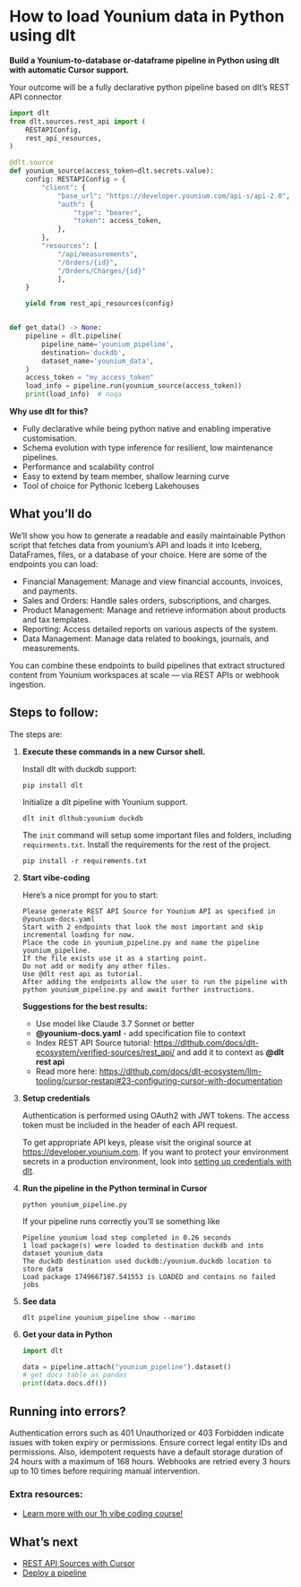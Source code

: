 # How to load Younium data in Python using dlt

**Build a Younium-to-database or-dataframe pipeline in Python using dlt with automatic Cursor support.**

Your outcome will be a fully declarative python pipeline based on dlt’s REST API connector

```python
import dlt
from dlt.sources.rest_api import (
    RESTAPIConfig,
    rest_api_resources,
)

@dlt.source
def younium_source(access_token=dlt.secrets.value):
    config: RESTAPIConfig = {
        "client": {
            "base_url": "https://developer.younium.com/api-s/api-2.0",
            "auth": {
                "type": "bearer",
                "token": access_token,
            },
        },
        "resources": [
            "/api/measurements",
            "/Orders/{id}",
            "/Orders/Charges/{id}"
            ],
    }

    yield from rest_api_resources(config)


def get_data() -> None:
    pipeline = dlt.pipeline(
        pipeline_name='younium_pipeline',
        destination='duckdb',
        dataset_name='younium_data', 
    )
    access_token = "my_access_token"
    load_info = pipeline.run(younium_source(access_token))
    print(load_info)  # noqa
```

**Why use dlt for this?**

- Fully declarative while being python native and enabling imperative customisation.
- Schema evolution with type inference for resilient, low maintenance pipelines.
- Performance and scalability control
- Easy to extend by team member, shallow learning curve
- Tool of choice for Pythonic Iceberg  Lakehouses

## What you’ll do

We’ll show you how to generate a readable and easily maintainable Python script that fetches data from younium’s API and loads it into Iceberg, DataFrames, files, or a database of your choice. Here are some of the endpoints you can load:

- Financial Management: Manage and view financial accounts, invoices, and payments.
- Sales and Orders: Handle sales orders, subscriptions, and charges.
- Product Management: Manage and retrieve information about products and tax templates.
- Reporting: Access detailed reports on various aspects of the system.
- Data Management: Manage data related to bookings, journals, and measurements.

You can combine these endpoints to build pipelines that extract structured content from Younium workspaces at scale — via REST APIs or webhook ingestion.

## Steps to follow:

The steps are:

1. **Execute these commands in a new Cursor shell.**
    
    Install dlt with duckdb support:
    ```shell
    pip install dlt
    ```

    Initialize a dlt pipeline with Younium support.
    ```shell
    dlt init dlthub:younium duckdb
    ```

    The `init` command will setup some important files and folders, including `requirments.txt`. Install the requirements for the rest of the project.
    ```shell
    pip install -r requirements.txt
    ```
    
2. **Start vibe-coding**
    
    Here’s a nice prompt for you to start: 
    
    ```
    Please generate REST API Source for Younium API as specified in @younium-docs.yaml 
    Start with 2 endpoints that look the most important and skip incremental loading for now. 
    Place the code in younium_pipeline.py and name the pipeline younium_pipeline. 
    If the file exists use it as a starting point. 
    Do not add or modify any other files. 
    Use @dlt rest api as tutorial. 
    After adding the endpoints allow the user to run the pipeline with python younium_pipeline.py and await further instructions.
    
    ```
    
    **Suggestions for the best results:**
    - Use model like Claude 3.7 Sonnet or better
    - **@younium-docs.yaml** - add specification file to context
    - Index REST API Source tutorial: https://dlthub.com/docs/dlt-ecosystem/verified-sources/rest_api/ and add it to context as **@dlt rest api**
    - Read more here: https://dlthub.com/docs/dlt-ecosystem/llm-tooling/cursor-restapi#23-configuring-cursor-with-documentation
    
3. **Setup credentials** 
    
    Authentication is performed using OAuth2 with JWT tokens. The access token must be included in the header of each API request.
    
    To get appropriate API keys, please visit the original source at https://developer.younium.com.
    If you want to protect your environment secrets in a production environment, look into [setting up credentials with dlt](https://dlthub.com/docs/walkthroughs/add_credentials).
    
4. **Run the pipeline in the Python terminal in Cursor**
    
    ```shell
    python younium_pipeline.py
    ```
    
    If your pipeline runs correctly you’ll se something like
    
    ```shell
    Pipeline younium load step completed in 0.26 seconds
    1 load package(s) were loaded to destination duckdb and into dataset younium_data
    The duckdb destination used duckdb:/younium.duckdb location to store data
    Load package 1749667187.541553 is LOADED and contains no failed jobs
    ```
    
5. **See data**
    
    ```shell
    dlt pipeline younium_pipeline show --marimo
    ```
    
6. **Get your data in Python**
    
    ```python
    import dlt
    
    data = pipeline.attach("younium_pipeline").dataset()
    # get docs table as pandas
    print(data.docs.df())
    ```

## Running into errors?

Authentication errors such as 401 Unauthorized or 403 Forbidden indicate issues with token expiry or permissions. Ensure correct legal entity IDs and permissions. Also, idempotent requests have a default storage duration of 24 hours with a maximum of 168 hours. Webhooks are retried every 3 hours up to 10 times before requiring manual intervention.

### Extra resources:

- [Learn more with our 1h vibe coding course!](https://www.youtube.com/watch?v=GGid70rnJuM)

## What’s next

- [REST API Sources with Cursor](https://dlthub.com/docs/dlt-ecosystem/llm-tooling/cursor-restapi)
- [Deploy a pipeline](https://dlthub.com/docs/walkthroughs/deploy-a-pipeline)